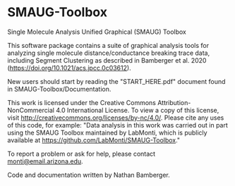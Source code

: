 # SMAUG-Toolbox
Single Molecule Analysis Unified Graphical (SMAUG) Toolbox

This software package contains a suite of graphical analysis tools for analyzing single molecule distance/conductance breaking trace data, including Segment Clustering as described in Bamberger et al. 2020 (https://doi.org/10.1021/acs.jpcc.0c03612).  

New users should start by reading the "START_HERE.pdf" document found in SMAUG-Toolbox/Documentation.  

This work is licensed under the Creative Commons Attribution-NonCommercial 4.0 International License. To view a copy of this license, visit http://creativecommons.org/licenses/by-nc/4.0/.  Please cite any uses of this code, for example:
"Data analysis in this work was carried out in part using the SMAUG Toolbox maintained by LabMonti, which is publicly available at https://github.com/LabMonti/SMAUG-Toolbox."

To report a problem or ask for help, please contact monti@email.arizona.edu. 

Code and documentation written by Nathan Bamberger.  
